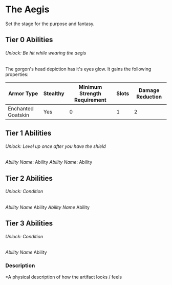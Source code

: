 # The Aegis
Set the stage for the purpose and fantasy.

## Tier 0 Abilities
###### Unlock: Be hit while wearing the aegis
The gorgon's head depiction has it's eyes glow. It gains the following properties:

| Armor Type | Stealthy | Minimum Strength Requirement | Slots | Damage Reduction |
| ---- | ---- | ---- | ---- | ---- |
| Enchanted Goatskin | Yes | 0 | 1 | 2 |
## Tier 1 Abilities
###### Unlock: Level up once after you have the shield
*Ability Name*: 
	Ability
*Ability Name*:
	Ability

## Tier 2 Abilities
###### Unlock: Condition
*Ability Name*
	Ability
*Ability Name*
	Ability

## Tier 3 Abilities
###### Unlock: Condition
*Ability Name*
	Ability

### Description
*A physical description of how the artifact looks / feels